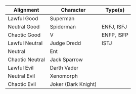 | Alignment       | Character           | Type(s)    |
| --------------- | ------------------- | ---------- |
| Lawful Good     | Superman            |            |
| Neutral Good    | Spiderman           | ENFJ, ISFJ |
| Chaotic Good    | V                   | ENFP, ISFP |
| Lawful Neutral  | Judge Dredd         | ISTJ       |
| Neutral         | Ent                 |            |
| Chaotic Neutral | Jack Sparrow        |            |
| Lawful Evil     | Darth Vader         |            |
| Neutral Evil    | Xenomorph           |            |
| Chaotic Evil    | Joker (Dark Knight) |            |


